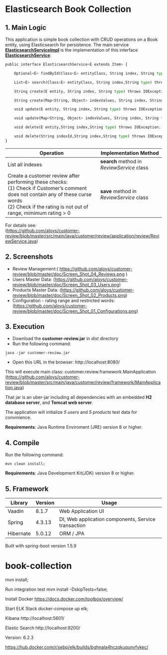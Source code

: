 
# Elasticsearch Book Collection

## 1. Main Logic

This application is simple book collection with CRUD operations on a Book entity, using Elasticsearch for persistence.
The main service [**ElasticsearchServiceImpl**](https://github.com/aloys/book-collection/blob/master/src/main/java/io/lab/biblio/application/service/ElasticsearchServiceImpl.java) is the implementation of this interface [**ElasticsearchService**](https://github.com/aloys/book-collection/blob/master/src/main/java/io/lab/biblio/application/service/ElasticsearchServiceImpl.java):

```python
public interface ElasticsearchService<E extends Item> {

    Optional<E> findById(Class<E> entityClass, String index, String type, String indexId) throws IOException;

    List<E> search(Class<E> entityClass, String index,String type) throws IOException;

    String create(E entity, String index, String type) throws IOException;

    String create(Map<String, Object> indexValues, String index, String type) throws IOException;

    void update(E entity, String index, String type) throws IOException;

    void update(Map<String, Object> indexValues, String index, String type,String indexId) throws IOException;

    void delete(E entity,String index,String type) throws IOException;

    void delete(String indexId,String index,String type) throws IOException;
}
```


| Operation | Implementation Method|
|-------------|---------------------------------------|
| List all indexes | **search**  method in _ReviewService_ class|
| Create a customer review after performing these checks:<br />  (1) Check if Customer’s comment does not contain any of these curse words<br />  (2) Check if the rating is not out of range, mimimum rating > 0| **save**  method in _ReviewService_ class|

For details see:<br />
(https://github.com/aloys/customer-review/blob/master/src/main/java/customer/review/application/review/ReviewService.java)

## 2. Screenshots


- Review Management:( https://github.com/aloys/customer-review/blob/master/doc/Screen_Shot_04_Reviews.png )
- Users Master Data: (https://github.com/aloys/customer-review/blob/master/doc/Screen_Shot_03_Users.png)
- Products Master Data: (https://github.com/aloys/customer-review/blob/master/doc/Screen_Shot_02_Products.png)
- Configuration - rating range and restricted words: (https://github.com/aloys/customer-review/blob/master/doc/Screen_Shot_01_Configurations.png)

## 3. Execution

- Download the **customer-review.jar** in *dist* directory
- Run the following command:

```console
java -jar customer-review.jar
```
- Open this URL in the browser:
http://localhost:8080/

This will execute main class: customer.review.framework.MainApplication
(https://github.com/aloys/customer-review/blob/master/src/main/java/customer/review/framework/MainApplication.java)

That jar is an uber-jar including all dependencies with an embedded **H2 database server**, and **Tomcat web server**.

The application will initialize _5 users_ and _5 products_ test data for convinience.

**Requirements**: Java Runtime Enviroment (JRE) version 8 or higher.

## 4. Compile

Run the following command:
```console
mvn clean install;
```
**Requirements**: Java Development Kit(JDK) version 8 or higher.

## 5. Framework

| Library | Version | Usage |
|---------|---------|---------|
| Vaadin | 8.1.7 | Web Application UI |
| Spring | 4.3.13 | DI, Web application components, Service transaction |
| Hibernate  | 5.0.12 | ORM / JPA |

Built with spring-boot version 1.5.9






# book-collection


mvn install;

Run integration test
mvn install -DskipTests=false;

Install Docker
https://docs.docker.com/toolbox/overview/


Start ELK Stack
docker-compose up elk;


Kibana
http://localhost:5601/

Elastic Search
http://localhost:9200/

Version: 6.2.3

https://hub.docker.com/r/sebp/elk/builds/bghnala4hczqkuqunvfykec/